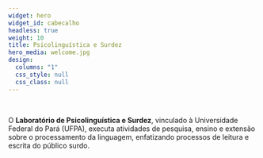 ```yaml
---
widget: hero
widget_id: cabecalho
headless: true
weight: 10
title: Psicolinguística e Surdez
hero_media: welcome.jpg
design:
  columns: "1"
  css_style: null
  css_class: null
---
```

<br>

O **Laboratório de Psicolinguística e Surdez**, vinculado à Universidade Federal do Pará (UFPA), executa atividades de pesquisa, ensino e extensão sobre o processamento da linguagem, enfatizando processos de leitura e escrita do público surdo.